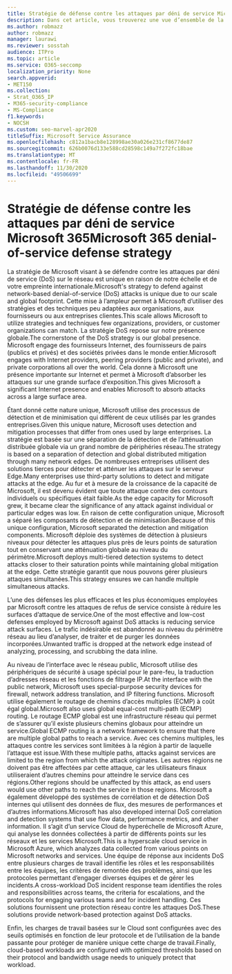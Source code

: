 ```yaml
---
title: Stratégie de défense contre les attaques par déni de service Microsoft 365
description: Dans cet article, vous trouverez une vue d’ensemble de la stratégie de défense Microsoft pour les attaques par déni de service (DoS).
ms.author: robmazz
author: robmazz
manager: laurawi
ms.reviewer: sosstah
audience: ITPro
ms.topic: article
ms.service: O365-seccomp
localization_priority: None
search.appverid:
- MET150
ms.collection:
- Strat_O365_IP
- M365-security-compliance
- MS-Compliance
f1.keywords:
- NOCSH
ms.custom: seo-marvel-apr2020
titleSuffix: Microsoft Service Assurance
ms.openlocfilehash: c812a1bacb8e128998ae30a026e231cf8677de87
ms.sourcegitcommit: 626b0076d133e588cd28598c149a7f272fc18bae
ms.translationtype: MT
ms.contentlocale: fr-FR
ms.lasthandoff: 11/30/2020
ms.locfileid: "49506699"
---
```

# <a name="microsoft-365-denial-of-service-defense-strategy"></a><span data-ttu-id="cda4e-103">Stratégie de défense contre les attaques par déni de service Microsoft 365</span><span class="sxs-lookup"><span data-stu-id="cda4e-103">Microsoft 365 denial-of-service defense strategy</span></span>

<span data-ttu-id="cda4e-104">La stratégie de Microsoft visant à se défendre contre les attaques par déni de service (DoS) sur le réseau est unique en raison de notre échelle et de votre empreinte internationale.</span><span class="sxs-lookup"><span data-stu-id="cda4e-104">Microsoft's strategy to defend against network-based denial-of-service (DoS) attacks is unique due to our scale and global footprint.</span></span> <span data-ttu-id="cda4e-105">Cette mise à l’ampleur permet à Microsoft d’utiliser des stratégies et des techniques peu adaptées aux organisations, aux fournisseurs ou aux entreprises clientes.</span><span class="sxs-lookup"><span data-stu-id="cda4e-105">This scale allows Microsoft to utilize strategies and techniques few organizations, providers, or customer organizations can match.</span></span> <span data-ttu-id="cda4e-106">La stratégie DoS repose sur notre présence globale.</span><span class="sxs-lookup"><span data-stu-id="cda4e-106">The cornerstone of the DoS strategy is our global presence.</span></span> <span data-ttu-id="cda4e-107">Microsoft engage des fournisseurs Internet, des fournisseurs de pairs (publics et privés) et des sociétés privées dans le monde entier.</span><span class="sxs-lookup"><span data-stu-id="cda4e-107">Microsoft engages with Internet providers, peering providers (public and private), and private corporations all over the world.</span></span> <span data-ttu-id="cda4e-108">Cela donne à Microsoft une présence importante sur Internet et permet à Microsoft d’absorber les attaques sur une grande surface d’exposition.</span><span class="sxs-lookup"><span data-stu-id="cda4e-108">This gives Microsoft a significant Internet presence and enables Microsoft to absorb attacks across a large surface area.</span></span>

<span data-ttu-id="cda4e-109">Étant donné cette nature unique, Microsoft utilise des processus de détection et de minimisation qui diffèrent de ceux utilisés par les grandes entreprises.</span><span class="sxs-lookup"><span data-stu-id="cda4e-109">Given this unique nature, Microsoft uses detection and mitigation processes that differ from ones used by large enterprises.</span></span> <span data-ttu-id="cda4e-110">La stratégie est basée sur une séparation de la détection et de l’atténuation distribuée globale via un grand nombre de périphéries réseau.</span><span class="sxs-lookup"><span data-stu-id="cda4e-110">The strategy is based on a separation of detection and global distributed mitigation through many network edges.</span></span> <span data-ttu-id="cda4e-111">De nombreuses entreprises utilisent des solutions tierces pour détecter et atténuer les attaques sur le serveur Edge.</span><span class="sxs-lookup"><span data-stu-id="cda4e-111">Many enterprises use third-party solutions to detect and mitigate attacks at the edge.</span></span> <span data-ttu-id="cda4e-112">Au fur et à mesure de la croissance de la capacité de Microsoft, il est devenu évident que toute attaque contre des contours individuels ou spécifiques était faible.</span><span class="sxs-lookup"><span data-stu-id="cda4e-112">As the edge capacity for Microsoft grew, it became clear the significance of any attack against individual or particular edges was low.</span></span> <span data-ttu-id="cda4e-113">En raison de cette configuration unique, Microsoft a séparé les composants de détection et de minimisation.</span><span class="sxs-lookup"><span data-stu-id="cda4e-113">Because of this unique configuration, Microsoft separated the detection and mitigation components.</span></span> <span data-ttu-id="cda4e-114">Microsoft déploie des systèmes de détection à plusieurs niveaux pour détecter les attaques plus près de leurs points de saturation tout en conservant une atténuation globale au niveau du périmètre.</span><span class="sxs-lookup"><span data-stu-id="cda4e-114">Microsoft deploys multi-tiered detection systems to detect attacks closer to their saturation points while maintaining global mitigation at the edge.</span></span> <span data-ttu-id="cda4e-115">Cette stratégie garantit que nous pouvons gérer plusieurs attaques simultanées.</span><span class="sxs-lookup"><span data-stu-id="cda4e-115">This strategy ensures we can handle multiple simultaneous attacks.</span></span>

<span data-ttu-id="cda4e-116">L’une des défenses les plus efficaces et les plus économiques employées par Microsoft contre les attaques de refus de service consiste à réduire les surfaces d’attaque de service.</span><span class="sxs-lookup"><span data-stu-id="cda4e-116">One of the most effective and low-cost defenses employed by Microsoft against DoS attacks is reducing service attack surfaces.</span></span> <span data-ttu-id="cda4e-117">Le trafic indésirable est abandonné au niveau du périmètre réseau au lieu d’analyser, de traiter et de purger les données incorporées.</span><span class="sxs-lookup"><span data-stu-id="cda4e-117">Unwanted traffic is dropped at the network edge instead of analyzing, processing, and scrubbing the data inline.</span></span>

<span data-ttu-id="cda4e-118">Au niveau de l’interface avec le réseau public, Microsoft utilise des périphériques de sécurité à usage spécial pour le pare-feu, la traduction d’adresses réseau et les fonctions de filtrage IP.</span><span class="sxs-lookup"><span data-stu-id="cda4e-118">At the interface with the public network, Microsoft uses special-purpose security devices for firewall, network address translation, and IP filtering functions.</span></span> <span data-ttu-id="cda4e-119">Microsoft utilise également le routage de chemins d’accès multiples (ECMP) à coût égal global.</span><span class="sxs-lookup"><span data-stu-id="cda4e-119">Microsoft also uses global equal-cost multi-path (ECMP) routing.</span></span> <span data-ttu-id="cda4e-120">Le routage ECMP global est une infrastructure réseau qui permet de s’assurer qu’il existe plusieurs chemins globaux pour atteindre un service.</span><span class="sxs-lookup"><span data-stu-id="cda4e-120">Global ECMP routing is a network framework to ensure that there are multiple global paths to reach a service.</span></span> <span data-ttu-id="cda4e-121">Avec ces chemins multiples, les attaques contre les services sont limitées à la région à partir de laquelle l’attaque est issue.</span><span class="sxs-lookup"><span data-stu-id="cda4e-121">With these multiple paths, attacks against services are limited to the region from which the attack originates.</span></span> <span data-ttu-id="cda4e-122">Les autres régions ne doivent pas être affectées par cette attaque, car les utilisateurs finaux utiliseraient d’autres chemins pour atteindre le service dans ces régions.</span><span class="sxs-lookup"><span data-stu-id="cda4e-122">Other regions should be unaffected by this attack, as end users would use other paths to reach the service in those regions.</span></span> <span data-ttu-id="cda4e-123">Microsoft a également développé des systèmes de corrélation et de détection DoS internes qui utilisent des données de flux, des mesures de performances et d’autres informations.</span><span class="sxs-lookup"><span data-stu-id="cda4e-123">Microsoft has also developed internal DoS correlation and detection systems that use flow data, performance metrics, and other information.</span></span> <span data-ttu-id="cda4e-124">Il s’agit d’un service Cloud de hyperéchelle de Microsoft Azure, qui analyse les données collectées à partir de différents points sur les réseaux et les services Microsoft.</span><span class="sxs-lookup"><span data-stu-id="cda4e-124">This is a hyperscale cloud service in Microsoft Azure, which analyzes data collected from various points on Microsoft networks and services.</span></span> <span data-ttu-id="cda4e-125">Une équipe de réponse aux incidents DoS entre plusieurs charges de travail identifie les rôles et les responsabilités entre les équipes, les critères de remontée des problèmes, ainsi que les protocoles permettant d’engager diverses équipes et de gérer les incidents.</span><span class="sxs-lookup"><span data-stu-id="cda4e-125">A cross-workload DoS incident response team identifies the roles and responsibilities across teams, the criteria for escalations, and the protocols for engaging various teams and for incident handling.</span></span> <span data-ttu-id="cda4e-126">Ces solutions fournissent une protection réseau contre les attaques DoS.</span><span class="sxs-lookup"><span data-stu-id="cda4e-126">These solutions provide network-based protection against DoS attacks.</span></span>

<span data-ttu-id="cda4e-127">Enfin, les charges de travail basées sur le Cloud sont configurées avec des seuils optimisés en fonction de leur protocole et de l’utilisation de la bande passante pour protéger de manière unique cette charge de travail.</span><span class="sxs-lookup"><span data-stu-id="cda4e-127">Finally, cloud-based workloads are configured with optimized thresholds based on their protocol and bandwidth usage needs to uniquely protect that workload.</span></span>
